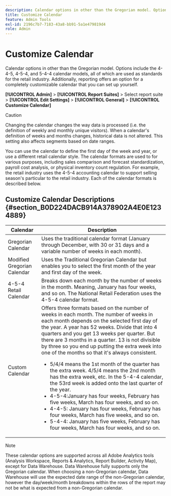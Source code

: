 ```yaml
---
description: Calendar options in other than the Gregorian model. Options include the 4-4-5, 4-5-4, and 5-4-4 calendar models, all of which are used as standards for the retail industry. Reporting also offers a completely customizable calendar that you can set up yourself.
title: Customize Calendar
feature: Admin Tools
exl-id: 2196c7b7-7183-43a8-bb91-5a1e479819d4
role: Admin
---
```

# Customize Calendar

Calendar options in other than the Gregorian model. Options include the 4-4-5, 4-5-4, and 5-4-4 calendar models, all of which are used as standards for the retail industry. Additionally, reporting offers an option for a completely customizable calendar that you can set up yourself.

**[!UICONTROL Admin]** > **[!UICONTROL Report Suites]** > Select report suite > **[!UICONTROL Edit Settings]** > **[!UICONTROL General]** > **[!UICONTROL Customize Calendar]**

>[!CAUTION]
>
>Changing the calendar changes the way data is processed (i.e. the definition of weekly and monthly unique visitors). When a calendar's definition of weeks and months changes, historical data is not altered. This setting also affects segments based on date ranges.

You can use the calendar to define the first day of the week and year, or use a different retail calendar style. The calendar formats are used to for various purposes, including sales comparison and forecast standardization, payroll cost analysis, or physical inventory count regulation. For example, the retail industry uses the 4-5-4 accounting calendar to support selling season's particular to the retail industry. Each of the calendar formats is described below.

## Customize Calendar Descriptions {#section_B0D224DACB914A378902A4E0E1234889}

|Calendar|Description|
|--- |--- |
|Gregorian Calendar|Uses the traditional calendar format (January through December, with 30 or 31 days and a variable number of weeks in each month).|
|Modified Gregorian Calendar|Uses the Traditional Gregorian Calendar but enables you to select the first month of the year and first day of the week.|
|4-5-4 Retail Calendar|Breaks down each month by the number of weeks in the month. Meaning, January has four weeks, and so on. The National Retail Federation uses the 4-5-4 calendar format.|
|Custom Calendar|Offers three formats based on the number of weeks in each month. The number of weeks in each month depends on the selected first day of the year.  A year has 52 weeks. Divide that into 4 quarters and you get 13 weeks per quarter. But there are 3 months in a quarter. 13 is not divisible by three so you end up putting the extra week into one of the months so that it's always consistent.<ul><li>5/4/4 means the 1st month of the quarter has the extra week. 4/5/4 means the 2nd month has the extra week, etc. In the 5-4-4 calendar, the 53rd week is added onto the last quarter of the year.</li><li>4-5-4:January has four weeks, February has five weeks, March has four weeks, and so on.</li><li>4-4-5: January has four weeks, February has four weeks, March has five weeks, and so on.</li><li>5-4-4: January has five weeks, February has four weeks, March has four weeks, and so on.</li></ul> |

>[!NOTE]
>These calendar options are supported across all Adobe Analytics tools (Analysis Workspace, Reports & Analytics, Report Builder, Activity Map), except for Data Warehouse. Data Warehouse fully supports only the Gregorian calendar. When choosing a non-Gregorian calendar, Data Warehouse will use the expected date range of the non-Gregorian calendar, however the day/week/month breakdowns within the rows of the report may not be what is expected from a non-Gregorian calendar.
